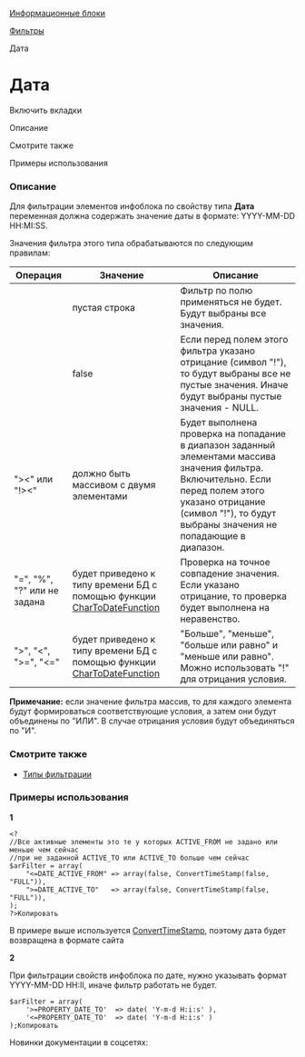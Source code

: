 [Информационные блоки](/api_help/iblock/index.php)

[Фильтры](/api_help/iblock/filters/index.php)

Дата

Дата
====

Включить вкладки

Описание

Смотрите также

Примеры использования

### Описание

Для фильтрации элементов инфоблока по свойству типа **Дата** переменная должна содержать значение даты в формате: YYYY-MM-DD HH:MI:SS.

Значения фильтра этого типа обрабатываются по следующим правилам:

| Операция | Значение | Описание |
| --- | --- | --- |
|  | пустая строка | Фильтр по полю применяться не будет. Будут выбраны все значения. |
|  | false | Если перед полем этого фильтра указано отрицание (символ "!"), то будут выбраны все не пустые значения.   Иначе будут выбраны пустые значения - NULL. |
| "><" или "!><" | должно быть массивом с двумя элементами | Будет выполнена проверка на попадание в диапазон заданный элементами массива значения фильтра. Включительно. Если перед полем этого указано отрицание (символ "!"), то будут выбраны значения не попадающие в диапазон. |
| "=", "%", "?" или не задана | будет приведено к типу времени БД с помощью функции [CharToDateFunction](/api_help/main/reference/cdatabase/chartodatefunction.php) | Проверка на точное совпадение значения. Если указано отрицание, то проверка будет выполнена на неравенство. |
| ">", "<", ">=", "<=" | будет приведено к типу времени БД с помощью функции [CharToDateFunction](/api_help/main/reference/cdatabase/chartodatefunction.php) | "Больше", "меньше", "больше или равно" и "меньше или равно". Можно использовать "!" для отрицания условия. |

  

**Примечание:** если значение фильтра массив, то для каждого элемента будут формироваться соответствующие условия, а затем они будут объединены по "ИЛИ". В случае отрицания условия будут объединяться по "И".

### Смотрите также

* [Типы фильтрации](http://dev.1c-bitrix.ru/learning/course/index.php?COURSE_ID=43&LESSON_ID=2683)

### Примеры использования

**1**

```
<?
//Все активные элементы это те у которых ACTIVE_FROM не задано или меньше чем сейчас
//при не заданной ACTIVE_TO или ACTIVE_TO больше чем сейчас
$arFilter = array(
	"<=DATE_ACTIVE_FROM" => array(false, ConvertTimeStamp(false, "FULL")),
	">=DATE_ACTIVE_TO"   => array(false, ConvertTimeStamp(false, "FULL")),
);
?>Копировать
```

В примере выше используется [ConvertTimeStamp](/api_help/main/functions/date/converttimestamp.php), поэтому дата будет возвращена в формате сайта

**2**

При фильтрации свойств инфоблока по дате, нужно указывать формат YYYY-MM-DD HH:II, иначе фильтр работать не будет.

```
$arFilter = array(
	'>=PROPERTY_DATE_TO'  => date( 'Y-m-d H:i:s' ),
	'<=PROPERTY_DATE_TO'  => date( 'Y-m-d H:i:s' )  
);Копировать
```

Новинки документации в соцсетях: